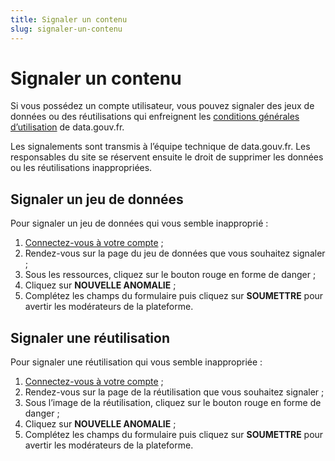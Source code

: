 ```yaml
---
title: Signaler un contenu
slug: signaler-un-contenu
---
```


# Signaler un contenu

Si vous possédez un compte utilisateur, vous pouvez signaler des jeux de données ou des réutilisations qui enfreignent les [conditions générales d’utilisation](https://www.data.gouv.fr/fr/terms/) de data.gouv.fr.

Les signalements sont transmis à l’équipe technique de data.gouv.fr. Les responsables du site se réservent ensuite le droit de supprimer les données ou les réutilisations inappropriées.

## Signaler un jeu de données

Pour signaler un jeu de données qui vous semble inapproprié :
1. [Connectez-vous à votre compte](https://www.data.gouv.fr/fr/login) ;
2. Rendez-vous sur la page du jeu de données que vous souhaitez signaler ;
3. Sous les ressources, cliquez sur le bouton rouge en forme de danger ;
4. Cliquez sur **NOUVELLE ANOMALIE** ;
5. Complétez les champs du formulaire puis cliquez sur **SOUMETTRE** pour avertir les modérateurs de la plateforme.

## Signaler une réutilisation

Pour signaler une réutilisation qui vous semble inappropriée :
1. [Connectez-vous à votre compte](https://www.data.gouv.fr/fr/login) ;
2. Rendez-vous sur la page de la réutilisation que vous souhaitez signaler ;
3. Sous l’image de la réutilisation, cliquez sur le bouton rouge en forme de danger ;
4. Cliquez sur **NOUVELLE ANOMALIE** ;
5. Complétez les champs du formulaire puis cliquez sur **SOUMETTRE** pour avertir les modérateurs de la plateforme.
